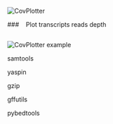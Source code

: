 ![CovPlotter](http://163.172.45.124/uploads/logo.png?)


###&nbsp;&nbsp;&nbsp;&nbsp;Plot transcripts reads depth


##

![CovPlotter example](http://163.172.45.124/uploads/CovPlotter_example.png)



samtools

yaspin

gzip

gffutils

pybedtools